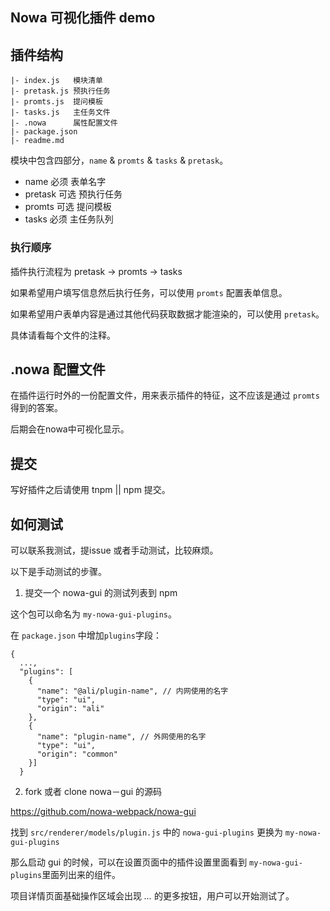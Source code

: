 ## Nowa 可视化插件 demo

## 插件结构

```
|- index.js   模块清单
|- pretask.js 预执行任务
|- promts.js  提问模板
|- tasks.js   主任务文件
|- .nowa      属性配置文件
|- package.json
|- readme.md
```

模块中包含四部分，`name` & `promts` & `tasks` & `pretask`。

* name 必须     表单名字
* pretask 可选  预执行任务
* promts 可选   提问模板
* tasks 必须    主任务队列

### 执行顺序

插件执行流程为 pretask -> promts -> tasks


如果希望用户填写信息然后执行任务，可以使用 `promts` 配置表单信息。

如果希望用户表单内容是通过其他代码获取数据才能渲染的，可以使用 `pretask`。


具体请看每个文件的注释。

## .nowa 配置文件

在插件运行时外的一份配置文件，用来表示插件的特征，这不应该是通过 `promts` 得到的答案。

后期会在nowa中可视化显示。



## 提交
写好插件之后请使用 tnpm || npm 提交。

## 如何测试

可以联系我测试，提issue 或者手动测试，比较麻烦。

以下是手动测试的步骤。

1. 提交一个 nowa-gui 的测试列表到 npm

这个包可以命名为 `my-nowa-gui-plugins`。

在 `package.json` 中增加`plugins`字段：

```
{
  ...,
  "plugins": [
    {
      "name": "@ali/plugin-name", // 内网使用的名字
      "type": "ui",
      "origin": "ali"
    },
    {
      "name": "plugin-name", // 外网使用的名字
      "type": "ui",
      "origin": "common"
    }]
  }
```

2. fork 或者 clone nowa－gui 的源码

https://github.com/nowa-webpack/nowa-gui

找到 `src/renderer/models/plugin.js` 中的 `nowa-gui-plugins` 更换为 `my-nowa-gui-plugins`

那么启动 gui 的时候，可以在设置页面中的插件设置里面看到 `my-nowa-gui-plugins`里面列出来的组件。

项目详情页面基础操作区域会出现 *...* 的更多按钮，用户可以开始测试了。


